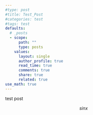 ```yaml
---
#type: post
#title: Test_Post
#categories: test
#tags: test
defaults:
  # _posts
  - scope:
      path: ""
      type: posts
    values:
      layout: single
      author_profile: true
      read_time: true
      comments: true
      share: true
      related: true
use_math: true
---
```


test post

$$ sinx $$
